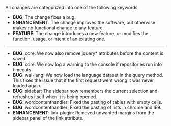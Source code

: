 All changes are categorized into one of the following keywords:

- **BUG**: The change fixes a bug.
- **ENHANCEMENT**: The change improves the software, but otherwise makes no
                   functional change to any feature.
- **FEATURE**: The change introduces a new feature, or modifies the function,
               usage, or intent of an existing one.

----


- **BUG**: core: We now also remove jquery* attributes before the content is saved.
- **BUG**: core: We now log a warning to the console if repositories run into timeouts.
- **BUG**: wai-lang: We now load the language dataset in the query method. This fixes the issue that if the first request went wrong it was never loaded again.
- **BUG**: sidebar: The sidebar now remembers the current selection and refreshes itself when it is being opened.
- **BUG**: wordcontenthandler: Fixed the pasting of tables with empty cells.
- **BUG**: wordcontenthandler: Fixed the pasting of lists in chrome and IE9.
- **ENHANCEMENT**: link-plugin: Removed unwanted margins from the sidebar panel of the link attribute.